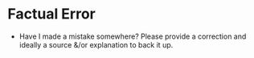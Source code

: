 # Factual Error

- Have I made a mistake somewhere? Please provide a correction and ideally a source &/or explanation to back it up.
